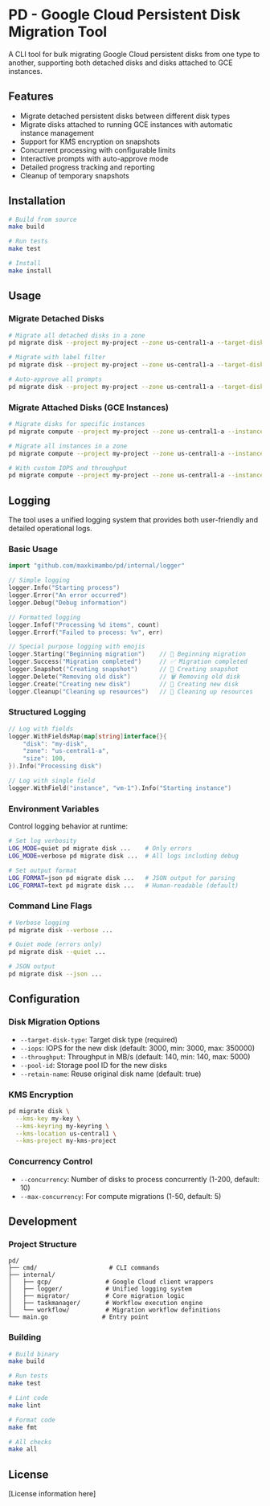 # PD - Google Cloud Persistent Disk Migration Tool

A CLI tool for bulk migrating Google Cloud persistent disks from one type to another, supporting both detached disks and disks attached to GCE instances.

## Features

- Migrate detached persistent disks between different disk types
- Migrate disks attached to running GCE instances with automatic instance management
- Support for KMS encryption on snapshots
- Concurrent processing with configurable limits
- Interactive prompts with auto-approve mode
- Detailed progress tracking and reporting
- Cleanup of temporary snapshots

## Installation

```bash
# Build from source
make build

# Run tests
make test

# Install
make install
```

## Usage

### Migrate Detached Disks

```bash
# Migrate all detached disks in a zone
pd migrate disk --project my-project --zone us-central1-a --target-disk-type hyperdisk-balanced

# Migrate with label filter
pd migrate disk --project my-project --zone us-central1-a --target-disk-type pd-ssd --label env=staging

# Auto-approve all prompts
pd migrate disk --project my-project --zone us-central1-a --target-disk-type pd-ssd --auto-approve
```

### Migrate Attached Disks (GCE Instances)

```bash
# Migrate disks for specific instances
pd migrate compute --project my-project --zone us-central1-a --instances vm1,vm2 --target-disk-type hyperdisk-balanced

# Migrate all instances in a zone
pd migrate compute --project my-project --zone us-central1-a --instances "*" --target-disk-type pd-ssd

# With custom IOPS and throughput
pd migrate compute --project my-project --zone us-central1-a --instances vm1 --target-disk-type hyperdisk-balanced --iops 10000 --throughput 250
```

## Logging

The tool uses a unified logging system that provides both user-friendly and detailed operational logs.

### Basic Usage

```go
import "github.com/maxkimambo/pd/internal/logger"

// Simple logging
logger.Info("Starting process")
logger.Error("An error occurred")
logger.Debug("Debug information")

// Formatted logging
logger.Infof("Processing %d items", count)
logger.Errorf("Failed to process: %v", err)

// Special purpose logging with emojis
logger.Starting("Beginning migration")    // 🚀 Beginning migration
logger.Success("Migration completed")     // ✅ Migration completed
logger.Snapshot("Creating snapshot")      // 📸 Creating snapshot
logger.Delete("Removing old disk")        // 🗑️ Removing old disk
logger.Create("Creating new disk")        // 💾 Creating new disk
logger.Cleanup("Cleaning up resources")   // 🧹 Cleaning up resources
```

### Structured Logging

```go
// Log with fields
logger.WithFieldsMap(map[string]interface{}{
    "disk": "my-disk",
    "zone": "us-central1-a",
    "size": 100,
}).Info("Processing disk")

// Log with single field
logger.WithField("instance", "vm-1").Info("Starting instance")
```

### Environment Variables

Control logging behavior at runtime:

```bash
# Set log verbosity
LOG_MODE=quiet pd migrate disk ...    # Only errors
LOG_MODE=verbose pd migrate disk ...  # All logs including debug

# Set output format
LOG_FORMAT=json pd migrate disk ...   # JSON output for parsing
LOG_FORMAT=text pd migrate disk ...   # Human-readable (default)
```

### Command Line Flags

```bash
# Verbose logging
pd migrate disk --verbose ...

# Quiet mode (errors only)
pd migrate disk --quiet ...

# JSON output
pd migrate disk --json ...
```

## Configuration

### Disk Migration Options

- `--target-disk-type`: Target disk type (required)
- `--iops`: IOPS for the new disk (default: 3000, min: 3000, max: 350000)
- `--throughput`: Throughput in MB/s (default: 140, min: 140, max: 5000)
- `--pool-id`: Storage pool ID for the new disks
- `--retain-name`: Reuse original disk name (default: true)

### KMS Encryption

```bash
pd migrate disk \
  --kms-key my-key \
  --kms-keyring my-keyring \
  --kms-location us-central1 \
  --kms-project my-kms-project
```

### Concurrency Control

- `--concurrency`: Number of disks to process concurrently (1-200, default: 10)
- `--max-concurrency`: For compute migrations (1-50, default: 5)

## Development

### Project Structure

```
pd/
├── cmd/                    # CLI commands
├── internal/
│   ├── gcp/               # Google Cloud client wrappers
│   ├── logger/            # Unified logging system
│   ├── migrator/          # Core migration logic
│   ├── taskmanager/       # Workflow execution engine
│   └── workflow/          # Migration workflow definitions
└── main.go               # Entry point
```

### Building

```bash
# Build binary
make build

# Run tests
make test

# Lint code
make lint

# Format code  
make fmt

# All checks
make all
```

## License

[License information here]